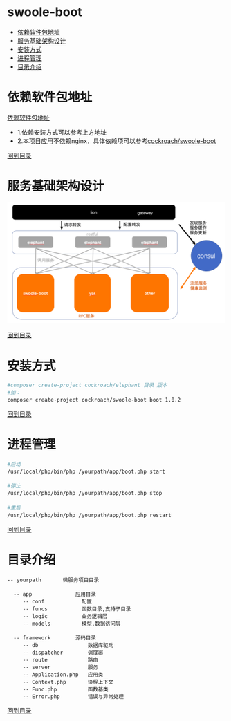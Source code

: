 swoole-boot
==========

* [依赖软件包地址](#依赖软件包地址)
* [服务基础架构设计](#服务基础架构设计)
* [安装方式](#安装方式)
* [进程管理](#进程管理)
* [目录介绍](#目录介绍)

依赖软件包地址
=============

[依赖软件包地址](https://github.com/swoole-boot/soft)

* 1.依赖安装方式可以参考上方地址
* 2.本项目应用不依赖nginx，具体依赖项可以参考[cockroach/swoole-boot](https://packagist.org/packages/cockroach/swoole-boot)

[回到目录](#swoole-boot)

服务基础架构设计
===============

![架构图](https://github.com/swoole-boot/swoole-boot/blob/master/swoole-boot-micro-server.png?raw=true)

[回到目录](#swoole-boot)

安装方式
========

```bash
#composer create-project cockroach/elephant 目录 版本
#如：
composer create-project cockroach/swoole-boot boot 1.0.2
```

[回到目录](#swoole-boot)

进程管理
=======

```bash
#启动
/usr/local/php/bin/php /yourpath/app/boot.php start

#停止
/usr/local/php/bin/php /yourpath/app/boot.php stop

#重启
/usr/local/php/bin/php /yourpath/app/boot.php restart
```

[回到目录](#swoole-boot)

目录介绍
========

```
-- yourpath       微服务项目目录

  -- app              应用目录
     -- conf            配置               
     -- funcs           函数目录,支持子目录             
     -- logic           业务逻辑层            
     -- models          模型,数据访问层   
          
  -- framework        源码目录
     -- db                数据库驱动
     -- dispatcher        调度器
     -- route             路由
     -- server            服务
     -- Application.php   应用类
     -- Context.php       协程上下文
     -- Func.php          函数基类
     -- Error.php         错误与异常处理
```

[回到目录](#swoole-boot)
